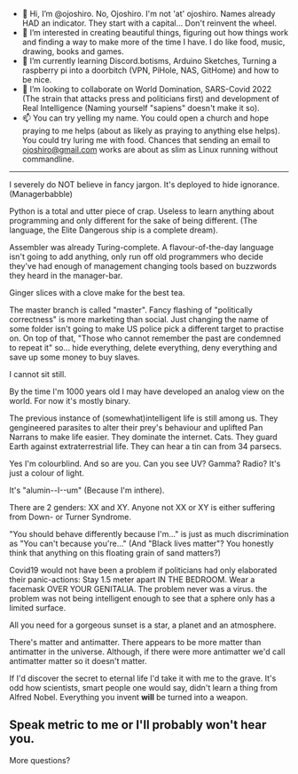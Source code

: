 - 👋 Hi, I’m @ojoshiro. No, Ojoshiro. I'm not 'at' ojoshiro. Names already HAD an indicator. They start with a capital... Don't reinvent the wheel.
- 👀 I’m interested in creating beautiful things, figuring out how things work and finding a way to make more of the time I have. I do like food, music, drawing, books and games.
- 🌱 I’m currently learning Discord.botisms, Arduino Sketches, Turning a raspberry pi into a doorbitch (VPN, PiHole, NAS, GitHome) and how to be nice.
- 💞️ I’m looking to collaborate on World Domination, SARS-Covid 2022 (The strain that attacks press and politicians first) and development of Real Intelligence (Naming yourself "sapiens" doesn't make it so).
- 📫 You can try yelling my name. You could open a church and hope praying to me helps (about as likely as praying to anything else helps). You could try luring me with food. Chances that sending an email to <ojoshiro@gmail.com> works are about as slim as Linux running without commandline.
---
I severely do NOT believe in fancy jargon. It's deployed to hide ignorance. (Managerbabble)

Python is a total and utter piece of crap. Useless to learn anything about programming and only different for the sake of being different. (The language, the Elite Dangerous ship is a complete dream).

Assembler was already Turing-complete. A flavour-of-the-day language isn't going to add anything, only run off old programmers who decide they've had enough of management changing tools based on buzzwords they heard in the manager-bar.

Ginger slices with a clove make for the best tea.

The master branch is called "master". Fancy flashing of "politically correctness" is more marketing than social. Just changing the name of some folder isn't going to make US police pick a different target to practise on. On top of that, "Those who cannot remember the past are condemned to repeat it" so... hide everything, delete everything, deny everything and save up some money to buy slaves.  

I cannot sit still.

By the time I'm 1000 years old I may have developed an analog view on the world. For now it's mostly binary.

The previous instance of (somewhat)intelligent life is still among us. They gengineered parasites to alter their prey's behaviour and uplifted Pan Narrans to make life easier. They dominate the internet. Cats. They guard Earth against extraterrestrial life. They can hear a tin can from 34 parsecs.

Yes I'm colourblind. And so are you. Can you see UV? Gamma? Radio? It's just a colour of light.

It's "alumin--I--um" (Because I'm inthere).

There are 2 genders: XX and XY. Anyone not XX or XY is either suffering from Down- or Turner Syndrome.

"You should behave differently because I'm..." is just as much discrimination as "You can't because you're..." (And "Black lives matter"? You honestly think that anything on this floating grain of sand matters?)

Covid19 would not have been a problem if politicians had only elaborated their panic-actions: Stay 1.5 meter apart IN THE BEDROOM. Wear a facemask OVER YOUR GENITALIA. The problem never was a virus. the problem was not being intelligent enough to see that a sphere only has a limited surface.

All you need for a gorgeous sunset is a star, a planet and an atmosphere. 

There's matter and antimatter. There appears to be more matter than antimatter in the universe. Although, if there were more antimatter we'd call antimatter matter so it doesn't matter.

If I'd discover the secret to eternal life I'd take it with me to the grave. It's odd how scientists, smart people one would say, didn't learn a thing from Alfred Nobel. Everything you invent **will** be turned into a weapon. 

Speak metric to me or I'll probably won't hear you.
---
More questions? 

<!---
ojoshiro/ojoshiro is a ✨ special ✨ repository because its `README.md` (this file) appears on your GitHub profile.
You can click the Preview link to take a look at your changes.
--->

